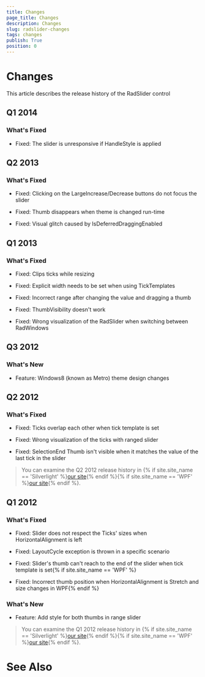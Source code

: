 ```yaml
---
title: Changes
page_title: Changes
description: Changes
slug: radslider-changes
tags: changes
publish: True
position: 0
---
```


# Changes



This article describes the release history of the RadSlider control

## Q1 2014

### What's Fixed

* Fixed: The slider is unresponsive if HandleStyle is applied 

## Q2 2013

### What's Fixed

* Fixed: Clicking on the LargeIncrease/Decrease buttons do not focus the slider 

* Fixed: Thumb disappears when theme is changed run-time 

* Fixed: Visual glitch caused by IsDeferredDraggingEnabled

## Q1 2013

### What's Fixed

* Fixed: Clips ticks while resizing

* Fixed: Explicit width needs to be set when using TickTemplates

* Fixed: Incorrect range after changing the value and dragging a thumb

* Fixed: ThumbVisibility doesn't work

* Fixed: Wrong visualization of the RadSlider when switching between RadWindows

## Q3 2012

### What's New

* Feature: Windows8 (known as Metro) theme design changes

## Q2 2012

### What's Fixed

* Fixed: Ticks overlap each other when tick template is set

* Fixed: Wrong visualization of the ticks with ranged slider

* Fixed: SelectionEnd Thumb isn't visible when it matches the value of the last tick in the slider

>You can examine the Q2 2012 release history in
				{% if site.site_name == 'Silverlight' %}[our site](http://www.telerik.com/products/silverlight/whats-new/release_notes/q2-2012-version-2012-2-607.aspx){% endif %}{% if site.site_name == 'WPF' %}[our site](http://www.telerik.com/products/wpf/whats-new/release-history/q2-2012-version-2012-2-607-2457892840.aspx){% endif %}.
			  

## Q1 2012

### What's Fixed

* Fixed: Slider does not respect the Ticks' sizes when HorizontalAlignment is left

* Fixed: LayoutCycle exception is thrown in a specific scenario

* Fixed: Slider's thumb can't reach to the end of the slider when tick template is set{% if site.site_name == 'WPF' %}

* Fixed: Incorrect thumb position when HorizontalAlignment is Stretch and size changes in WPF{% endif %}

### What's New

* Feature: Add style for both thumbs in range slider

>You can examine the Q1 2012 release history in
				{% if site.site_name == 'Silverlight' %}[our site](http://www.telerik.com/products/silverlight/whats-new/release_notes/q1-2012-version-2012-1-215-271395503.aspx){% endif %}{% if site.site_name == 'WPF' %}[our site](http://www.telerik.com/products/wpf/whats-new/release-history/q1-2012-version-2012-1-215-1506305735.aspx){% endif %}.
			  

# See Also
